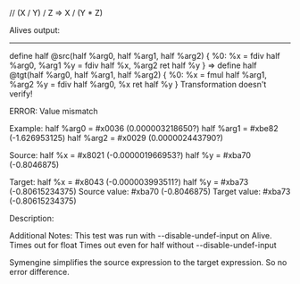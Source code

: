 // (X / Y) / Z => X / (Y * Z)

Alives output:

----------------------------------------
define half @src(half %arg0, half %arg1, half %arg2) {
%0:
%x = fdiv half %arg0, %arg1
%y = fdiv half %x, %arg2
ret half %y
}
=>
define half @tgt(half %arg0, half %arg1, half %arg2) {
%0:
%x = fmul half %arg1, %arg2
%y = fdiv half %arg0, %x
ret half %y
}
Transformation doesn't verify!

ERROR: Value mismatch

Example:
half %arg0 = #x0036 (0.000003218650?)
half %arg1 = #xbe82 (-1.626953125)
half %arg2 = #x0029 (0.000002443790?)

Source:
half %x = #x8021 (-0.000001966953?)
half %y = #xba70 (-0.8046875)

Target:
half %x = #x8043 (-0.000003993511?)
half %y = #xba73 (-0.80615234375)
Source value: #xba70 (-0.8046875)
Target value: #xba73 (-0.80615234375)

Description:

Additional Notes:
This test was run with --disable-undef-input on Alive. Times out for float
Times out even for half without --disable-undef-input

Symengine simplifies the source expression to the target expression. So no error difference.